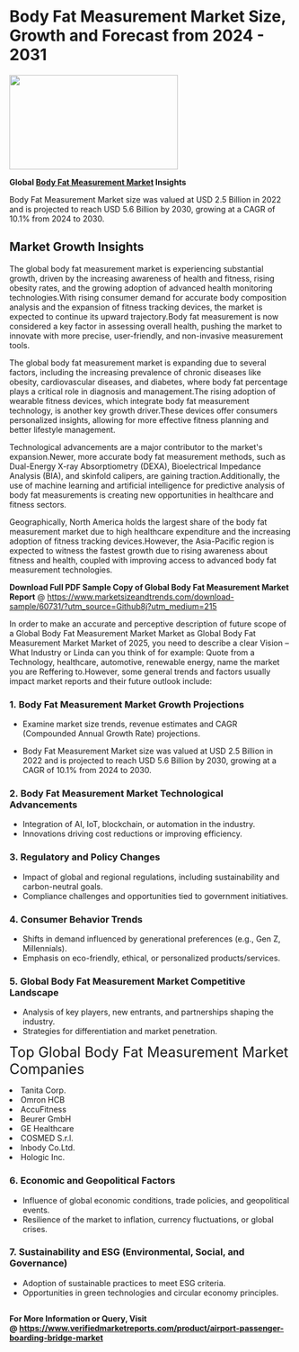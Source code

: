 <H1>Body Fat Measurement Market Size, Growth and Forecast from 2024 - 2031</H1><img class="aligncenter size-medium wp-image-584254" src="https://thirdeyenews.in/wp-content/uploads/2024/09/Global-Market-Research-300x168.jpeg" alt="" width="300" height="168" /><p><strong>Global&nbsp;<a href="https://www.marketsizeandtrends.com/download-sample/60731/?utm_source=Github8j?utm_medium=215">Body Fat Measurement Market</a> Insights</strong></p><p>Body Fat Measurement Market size was valued at USD 2.5 Billion in 2022 and is projected to reach USD 5.6 Billion by 2030, growing at a CAGR of 10.1% from 2024 to 2030.</p><p><h2>Market Growth Insights</h2> <p>The global body fat measurement market is experiencing substantial growth, driven by the increasing awareness of health and fitness, rising obesity rates, and the growing adoption of advanced health monitoring technologies.With rising consumer demand for accurate body composition analysis and the expansion of fitness tracking devices, the market is expected to continue its upward trajectory.Body fat measurement is now considered a key factor in assessing overall health, pushing the market to innovate with more precise, user-friendly, and non-invasive measurement tools.</p> <p>The global body fat measurement market is expanding due to several factors, including the increasing prevalence of chronic diseases like obesity, cardiovascular diseases, and diabetes, where body fat percentage plays a critical role in diagnosis and management.The rising adoption of wearable fitness devices, which integrate body fat measurement technology, is another key growth driver.These devices offer consumers personalized insights, allowing for more effective fitness planning and better lifestyle management.</p> <p>Technological advancements are a major contributor to the market's expansion.Newer, more accurate body fat measurement methods, such as Dual-Energy X-ray Absorptiometry (DEXA), Bioelectrical Impedance Analysis (BIA), and skinfold calipers, are gaining traction.Additionally, the use of machine learning and artificial intelligence for predictive analysis of body fat measurements is creating new opportunities in healthcare and fitness sectors.</p> <p>Geographically, North America holds the largest share of the body fat measurement market due to high healthcare expenditure and the increasing adoption of fitness tracking devices.However, the Asia-Pacific region is expected to witness the fastest growth due to rising awareness about fitness and health, coupled with improving access to advanced body fat measurement technologies.</p> <p><span class=""><strong>Download Full PDF Sample Copy of Global Body Fat Measurement Market Report</strong> @ <a href="https://www.marketsizeandtrends.com/download-sample/60731/?utm_source=Github8j?utm_medium=215" target="_blank">https://www.marketsizeandtrends.com/download-sample/60731/?utm_source=Github8j?utm_medium=215</a></span></p><p>In order to make an accurate and perceptive description of future scope of a Global&nbsp;Body Fat Measurement Market Market as Global&nbsp;Body Fat Measurement Market Market of 2025, you need to describe a clear Vision &ndash; What Industry or Linda can you think of for example: Quote from a Technology, healthcare, automotive, renewable energy, name the market you are Reffering to.However, some general trends and factors usually impact market reports and their future outlook include:</p><h3>1.&nbsp;<strong>Body Fat Measurement Market Growth Projections</strong></h3><ul><li>Examine market size trends, revenue estimates and CAGR (Compounded Annual Growth Rate) projections.</li><li><p>Body Fat Measurement Market size was valued at USD 2.5 Billion in 2022 and is projected to reach USD 5.6 Billion by 2030, growing at a CAGR of 10.1% from 2024 to 2030.</p></li></ul><h3>2.&nbsp;<strong>Body Fat Measurement Market Technological Advancements</strong></h3><ul><li>Integration of AI, IoT, blockchain, or automation in the industry.</li><li>Innovations driving cost reductions or improving efficiency.</li></ul><h3>3.&nbsp;<strong>Regulatory and Policy Changes</strong></h3><ul><li>Impact of global and regional regulations, including sustainability and carbon-neutral goals.</li><li>Compliance challenges and opportunities tied to government initiatives.</li></ul><h3>4.&nbsp;<strong>Consumer Behavior Trends</strong></h3><ul><li>Shifts in demand influenced by generational preferences (e.g., Gen Z, Millennials).</li><li>Emphasis on eco-friendly, ethical, or personalized products/services.</li></ul><h3>5.&nbsp;<strong>Global Body Fat Measurement Market Competitive Landscape</strong></h3><ul><li>Analysis of key players, new entrants, and partnerships shaping the industry.</li><li>Strategies for differentiation and market penetration.</li></ul><p data-pm-slice="1 1 []"><span style="color: inherit; font-family: inherit; font-size: 25px;">Top Global Body Fat Measurement Market Companies</span></p><div class="" data-test-id=""><p><li>Tanita Corp.</li><li> Omron HCB</li><li> AccuFitness</li><li> Beurer GmbH</li><li> GE Healthcare</li><li> COSMED S.r.l.</li><li> Inbody Co.Ltd.</li><li> Hologic Inc.</li></p></div><h3>6.&nbsp;<strong>Economic and Geopolitical Factors</strong></h3><ul><li>Influence of global economic conditions, trade policies, and geopolitical events.</li><li>Resilience of the market to inflation, currency fluctuations, or global crises.</li></ul><h3>7.&nbsp;<strong>Sustainability and ESG (Environmental, Social, and Governance)</strong></h3><ul><li>Adoption of sustainable practices to meet ESG criteria.</li><li>Opportunities in green technologies and circular economy principles.</li></ul><h2><strong style="font-size: 14px;">For More Information or Query, Visit @&nbsp;</strong><a style="background-color: #ffffff; font-size: 14px;" href="https://www.marketsizeandtrends.com/report/body-fat-measurement-market/" target="_blank">https://www.verifiedmarketreports.com/product/airport-passenger-boarding-bridge-market</a></h2>